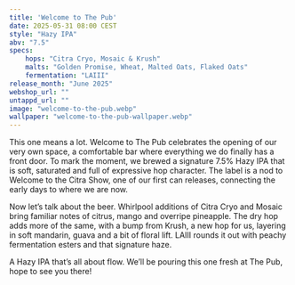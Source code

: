 ```yaml
---
title: 'Welcome to The Pub'
date: 2025-05-31 08:00 CEST
style: "Hazy IPA"
abv: "7.5"
specs:
    hops: "Citra Cryo, Mosaic & Krush"
    malts: "Golden Promise, Wheat, Malted Oats, Flaked Oats"
    fermentation: "LAIII"
release_month: "June 2025"
webshop_url: ""
untappd_url: ""
image: "welcome-to-the-pub.webp"
wallpaper: "welcome-to-the-pub-wallpaper.webp"
---
```


This one means a lot. Welcome to The Pub celebrates the opening of our very own space, a comfortable bar where everything we do finally has a front door. To mark the moment, we brewed a signature 7.5% Hazy IPA that is soft, saturated and full of expressive hop character. The label is a nod to Welcome to the Citra Show, one of our first can releases, connecting the early days to where we are now.

Now let’s talk about the beer. Whirlpool additions of Citra Cryo and Mosaic bring familiar notes of citrus, mango and overripe pineapple. The dry hop adds more of the same, with a bump from Krush, a new hop for us, layering in soft mandarin, guava and a bit of floral lift. LAIII rounds it out with peachy fermentation esters and that signature haze.

A Hazy IPA that’s all about flow. We’ll be pouring this one fresh at The Pub, hope to see you there!
